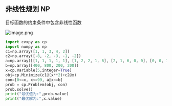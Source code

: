 ## 非线性规划 NP

目标函数的约束条件中包含非线性函数

![image.png](https://yaaame-1317851743.cos.ap-beijing.myqcloud.com/undefinedPasted%20image%2020230328202150.png)

```python
import cvxpy as cp
import numpy as np
c1=np.array([1, 1, 3, 4, 2])
c2=np.array([-8, -2, -3, -1, -2])
a=np.array([[1, 1, 1, 1, 1], [1, 2, 2, 1, 6], [2, 1, 6, 0, 0], [0, 0, 1, 1, 5]])
b=np.array([400, 800, 200, 200])
x=cp.Variable(5,integer=True)
obj=cp.Minimize(c1@(x**2)+c2@x)
con=[0<=x, x<=99, a@x<=b]
prob = cp.Problem(obj, con)
prob.solve()
print("最优值为:",prob.value)
print("最优解为:",x.value)

```


